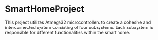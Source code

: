 # SmartHomeProject
This project utilizes Atmega32 microcontrollers to create a cohesive and interconnected system consisting of four subsystems. Each subsystem is responsible for different functionalities within the smart home.
